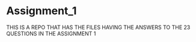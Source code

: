 # Assignment_1
THIS IS A REPO THAT HAS THE FILES HAVING THE ANSWERS TO THE 23 QUESTIONS IN THE ASSIGNMENT 1
